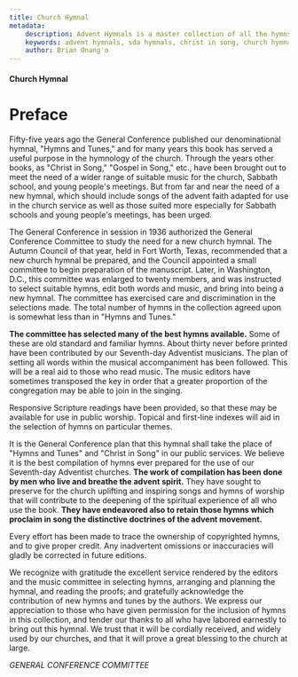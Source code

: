 ```yaml
---
title: Church Hymnal
metadata:
    description: Advent Hymnals is a master collection of all the hymns sung by adventists as contained in such hymnals as Christ in Song, Church hymnal and Seventh Day adventist hymnal, millenial harp. These are a rich source of church history as well as of music.
    keywords: advent hymnals, sda hymnals, christ in song, church hymnal, millenial harp, sdah, seventh-day adventist hymnal
    author: Brian Onang'o
---
```


#### Church Hymnal

# Preface

Fifty-five years ago the General Conference published our denominational hymnal, "Hymns and Tunes," and for many years this book has served a useful purpose in the hymnology of the church. Through the years other books, as "Christ in Song," "Gospel in Song," etc., have been brought out to meet the need of a wider range of suitable music for the church, Sabbath school, and young people's meetings. But from far and near the need of a new hymnal, which should include songs of the advent faith adapted for use in the church service as well as those suited more especially for Sabbath schools and young people's meetings, has been urged.

The General Conference in session in 1936 authorized the General Conference Committee to study the need for a new church hymnal. The Autumn Council of that year, held in Fort Worth, Texas, recommended that a new church hymnal be prepared, and the Council appointed a small committee to begin preparation of the manuscript. Later, in Washington, D.C., this committee was enlarged to twenty members, and was instructed to select suitable hymns, edit both words and music, and bring into being a new hymnal. The committee has exercised care and discrimination in the selections made. The total number of hymns in the collection agreed upon is somewhat less than in "Hymns and Tunes."

**The committee has selected many of the best hymns available.** Some of these are old standard and familiar hymns. About thirty never before printed have been contributed by our Seventh-day Adventist musicians. The plan of setting all words within the musical accompaniment has been followed. This will be a real aid to those who read music. The music editors have sometimes transposed the key in order that a greater proportion of the congregation may be able to join in the singing.

Responsive Scripture readings have been provided, so that these may be available for use in public worship. Topical and first-line indexes will aid in the selection of hymns on particular themes.

It is the General Conference plan that this hymnal shall take the place of "Hymns and Tunes" and "Christ in Song" in our public services. We believe it is the best compilation of hymns ever prepared for the use of our Seventh-day Adventist churches. **The work of compilation has been done by men who live and breathe the advent spirit.** They have sought to preserve for the church uplifting and inspiring songs and hymns of worship that will contribute to the deepening of the spiritual experience of all who use the book. **They have endeavored also to retain those hymns which proclaim in song the distinctive doctrines of the advent movement.**

Every effort has been made to trace the ownership of copyrighted hymns, and to give proper credit. Any inadvertent omissions or inaccuracies will gladly be corrected in future editions.

We recognize with gratitude the excellent service rendered by the editors and the music committee in selecting hymns, arranging and planning the hymnal, and reading the proofs; and gratefully acknowledge the contribution of new hymns and tunes by the authors. We express our appreciation to those who have given permission for the inclusion of hymns in this collection, and tender our thanks to all who have labored earnestly to bring out this hymnal. We trust that it will be cordially received, and widely used by our churches, and that it will prove a great blessing to the church at large.

<cite>GENERAL CONFERENCE COMMITTEE</cite>
